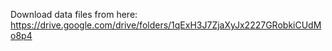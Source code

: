 Download data files from here: https://drive.google.com/drive/folders/1qExH3J7ZjaXyJx2227GRobkiCUdMo8p4
